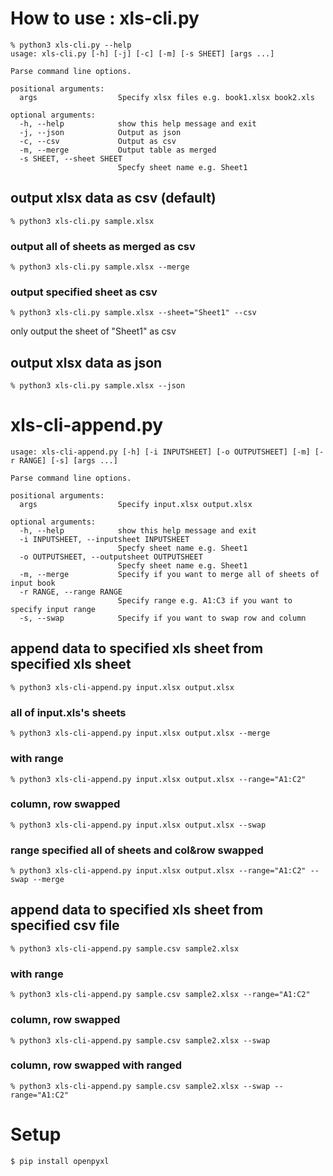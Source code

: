 # How to use : xls-cli.py

```
% python3 xls-cli.py --help                         
usage: xls-cli.py [-h] [-j] [-c] [-m] [-s SHEET] [args ...]

Parse command line options.

positional arguments:
  args                  Specify xlsx files e.g. book1.xlsx book2.xls

optional arguments:
  -h, --help            show this help message and exit
  -j, --json            Output as json
  -c, --csv             Output as csv
  -m, --merge           Output table as merged
  -s SHEET, --sheet SHEET
                        Specfy sheet name e.g. Sheet1
```

## output xlsx data as csv (default)

```
% python3 xls-cli.py sample.xlsx
```

### output all of sheets as merged as csv

```
% python3 xls-cli.py sample.xlsx --merge
```

### output specified sheet as csv

```
% python3 xls-cli.py sample.xlsx --sheet="Sheet1" --csv
```

only output the sheet of "Sheet1" as csv


## output xlsx data as json

```
% python3 xls-cli.py sample.xlsx --json
```


# xls-cli-append.py

```
usage: xls-cli-append.py [-h] [-i INPUTSHEET] [-o OUTPUTSHEET] [-m] [-r RANGE] [-s] [args ...]

Parse command line options.

positional arguments:
  args                  Specify input.xlsx output.xlsx

optional arguments:
  -h, --help            show this help message and exit
  -i INPUTSHEET, --inputsheet INPUTSHEET
                        Specfy sheet name e.g. Sheet1
  -o OUTPUTSHEET, --outputsheet OUTPUTSHEET
                        Specfy sheet name e.g. Sheet1
  -m, --merge           Specify if you want to merge all of sheets of input book
  -r RANGE, --range RANGE
                        Specify range e.g. A1:C3 if you want to specify input range
  -s, --swap            Specify if you want to swap row and column
```

## append data to specified xls sheet from specified xls sheet

```
% python3 xls-cli-append.py input.xlsx output.xlsx
```

### all of input.xls's sheets

```
% python3 xls-cli-append.py input.xlsx output.xlsx --merge
```

### with range

```
% python3 xls-cli-append.py input.xlsx output.xlsx --range="A1:C2"
```

### column, row swapped

```
% python3 xls-cli-append.py input.xlsx output.xlsx --swap
```

### range specified all of sheets and col&row swapped

```
% python3 xls-cli-append.py input.xlsx output.xlsx --range="A1:C2" --swap --merge
```


## append data to specified xls sheet from specified csv file

```
% python3 xls-cli-append.py sample.csv sample2.xlsx
```

### with range

```
% python3 xls-cli-append.py sample.csv sample2.xlsx --range="A1:C2"
```

### column, row swapped

```
% python3 xls-cli-append.py sample.csv sample2.xlsx --swap
```

### column, row swapped with ranged

```
% python3 xls-cli-append.py sample.csv sample2.xlsx --swap --range="A1:C2"
```



# Setup

```
$ pip install openpyxl
```